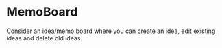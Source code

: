 # MemoBoard
Consider an idea/memo board where you can create an idea, edit existing ideas and delete old ideas.
